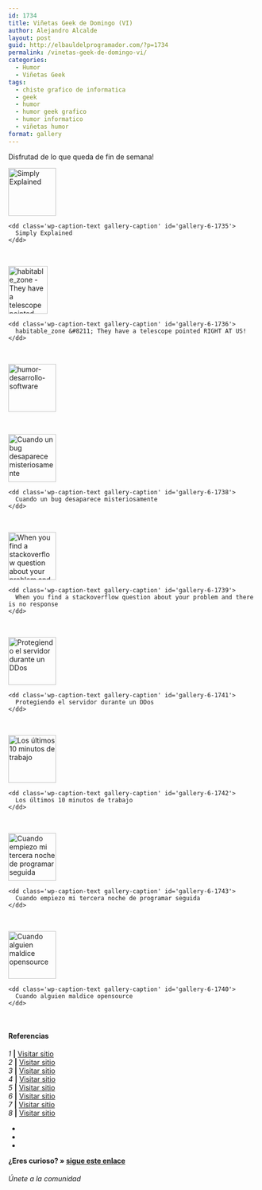 ```yaml
---
id: 1734
title: Viñetas Geek de Domingo (VI)
author: Alejandro Alcalde
layout: post
guid: http://elbauldelprogramador.com/?p=1734
permalink: /vinetas-geek-de-domingo-vi/
categories:
  - Humor
  - Viñetas Geek
tags:
  - chiste grafico de informatica
  - geek
  - humor
  - humor geek grafico
  - humor informatico
  - viñetas humor
format: gallery
---
```

Disfrutad de lo que queda de fin de semana!

<div id='gallery-6' class='gallery galleryid-1734 gallery-columns-1 gallery-size-thumbnail'>
  <dl class='gallery-item'>
    <dt class='gallery-icon portrait'>
      <a href='http://elbauldelprogramador.com/content/uploads/2013/07/140.jpg'><img width="96" height="96" src="http://elbauldelprogramador.com/content/uploads/2013/07/140-150x150.jpg" class="attachment-thumbnail" alt="Simply Explained" aria-describedby="gallery-6-1735" /></a>
    </dt>
    
    <dd class='wp-caption-text gallery-caption' id='gallery-6-1735'>
      Simply Explained
    </dd>
  </dl>
  
  <br style="clear: both" />
  
  <dl class='gallery-item'>
    <dt class='gallery-icon portrait'>
      <a href='http://elbauldelprogramador.com/content/uploads/2013/07/habitable_zone-They-have-a-telescope-pointed-RIGHT-AT-US.png'><img width="79" height="96" src="http://elbauldelprogramador.com/content/uploads/2013/07/habitable_zone-They-have-a-telescope-pointed-RIGHT-AT-US.png" class="attachment-thumbnail" alt="habitable_zone - They have a telescope pointed RIGHT AT US!" aria-describedby="gallery-6-1736" /></a>
    </dt>
    
    <dd class='wp-caption-text gallery-caption' id='gallery-6-1736'>
      habitable_zone &#8211; They have a telescope pointed RIGHT AT US!
    </dd>
  </dl>
  
  <br style="clear: both" />
  
  <dl class='gallery-item'>
    <dt class='gallery-icon landscape'>
      <a href='http://elbauldelprogramador.com/content/uploads/2013/07/humor-desarrollo-software.jpg'><img width="96" height="96" src="http://elbauldelprogramador.com/content/uploads/2013/07/humor-desarrollo-software-150x150.jpg" class="attachment-thumbnail" alt="humor-desarrollo-software" /></a>
    </dt>
  </dl>
  
  <br style="clear: both" />
  
  <dl class='gallery-item'>
    <dt class='gallery-icon landscape'>
      <a href='http://elbauldelprogramador.com/content/uploads/2013/07/when-a-bug-mysteriously-disappears.gif'><img width="96" height="96" src="http://elbauldelprogramador.com/content/uploads/2013/07/when-a-bug-mysteriously-disappears-150x150.gif" class="attachment-thumbnail" alt="Cuando un bug desaparece misteriosamente" aria-describedby="gallery-6-1738" /></a>
    </dt>
    
    <dd class='wp-caption-text gallery-caption' id='gallery-6-1738'>
      Cuando un bug desaparece misteriosamente
    </dd>
  </dl>
  
  <br style="clear: both" />
  
  <dl class='gallery-item'>
    <dt class='gallery-icon landscape'>
      <a href='http://elbauldelprogramador.com/content/uploads/2013/07/tumblr_inline_moij1tHWwa1qz4rgp.gif'><img width="96" height="96" src="http://elbauldelprogramador.com/content/uploads/2013/07/tumblr_inline_moij1tHWwa1qz4rgp-150x150.gif" class="attachment-thumbnail" alt="When you find a stackoverflow question about your problem and there is no response" aria-describedby="gallery-6-1739" /></a>
    </dt>
    
    <dd class='wp-caption-text gallery-caption' id='gallery-6-1739'>
      When you find a stackoverflow question about your problem and there is no response
    </dd>
  </dl>
  
  <br style="clear: both" />
  
  <dl class='gallery-item'>
    <dt class='gallery-icon landscape'>
      <a href='http://elbauldelprogramador.com/content/uploads/2013/07/LI3vaSs.gif'><img width="96" height="96" src="http://elbauldelprogramador.com/content/uploads/2013/07/LI3vaSs-150x150.gif" class="attachment-thumbnail" alt="Protegiendo el servidor durante un DDos" aria-describedby="gallery-6-1741" /></a>
    </dt>
    
    <dd class='wp-caption-text gallery-caption' id='gallery-6-1741'>
      Protegiendo el servidor durante un DDos
    </dd>
  </dl>
  
  <br style="clear: both" />
  
  <dl class='gallery-item'>
    <dt class='gallery-icon landscape'>
      <a href='http://elbauldelprogramador.com/content/uploads/2013/07/Los-últimos-10-minutos-de-trabajo.gif'><img width="96" height="96" src="http://elbauldelprogramador.com/content/uploads/2013/07/Los-últimos-10-minutos-de-trabajo-150x150.gif" class="attachment-thumbnail" alt="Los últimos 10 minutos de trabajo" aria-describedby="gallery-6-1742" /></a>
    </dt>
    
    <dd class='wp-caption-text gallery-caption' id='gallery-6-1742'>
      Los últimos 10 minutos de trabajo
    </dd>
  </dl>
  
  <br style="clear: both" />
  
  <dl class='gallery-item'>
    <dt class='gallery-icon landscape'>
      <a href='http://elbauldelprogramador.com/content/uploads/2013/07/when-I-start-my-third-coding-night-in-a-row.gif'><img width="96" height="96" src="http://elbauldelprogramador.com/content/uploads/2013/07/when-I-start-my-third-coding-night-in-a-row-150x150.gif" class="attachment-thumbnail" alt="Cuando empiezo mi tercera noche de programar seguida" aria-describedby="gallery-6-1743" /></a>
    </dt>
    
    <dd class='wp-caption-text gallery-caption' id='gallery-6-1743'>
      Cuando empiezo mi tercera noche de programar seguida
    </dd>
  </dl>
  
  <br style="clear: both" />
  
  <dl class='gallery-item'>
    <dt class='gallery-icon landscape'>
      <a href='http://elbauldelprogramador.com/content/uploads/2013/07/When-someone-vilifies-opensource.gif'><img width="96" height="96" src="http://elbauldelprogramador.com/content/uploads/2013/07/When-someone-vilifies-opensource-150x150.gif" class="attachment-thumbnail" alt="Cuando alguien maldice opensource" aria-describedby="gallery-6-1740" /></a>
    </dt>
    
    <dd class='wp-caption-text gallery-caption' id='gallery-6-1740'>
      Cuando alguien maldice opensource
    </dd>
  </dl>
  
  <br style="clear: both" />
</div>

#### Referencias

*1* **|** <a href="http://geek-and-poke.com/geekandpoke/2013/6/25/simply-explained" target="_blank">Visitar sitio</a>  
*2* **|** <a href="http://xkcd.com/1231/" target="_blank">Visitar sitio</a>  
*3* **|** <a href="http://devopsreactions.tumblr.com/post/54331815989" target="_blank">Visitar sitio</a>  
*4* **|** <a href="http://thecodinglove.com/post/54511701951/when-a-bug-mysteriously-disappears" target="_blank">Visitar sitio</a>  
*5* **|** <a href="http://devopsreactions.tumblr.com/post/54819531048" target="_blank">Visitar sitio</a>  
*6* **|** <a href="http://devopsreactions.tumblr.com/post/54585027874/protecting-your-servers-during-a-ddos" target="_blank">Visitar sitio</a>  
*7* **|** <a href="http://thecodinglove.com/post/54685719434" target="_blank">Visitar sitio</a>  
*8* **|** <a href="http://thecodinglove.com/post/54609919840" target="_blank">Visitar sitio</a>

<div class="sharedaddy">
  <div class="sd-content">
    <ul>
      <li>
        <a class="hastip" rel="nofollow" href="http://twitter.com/home?status=Viñetas Geek de Domingo (VI)+http://elbauldelprogramador.com/vinetas-geek-de-domingo-vi/+V%C3%ADa+%40elbaulp" onclick="javascript:window.open(this.href, '', 'menubar=no,toolbar=no,resizable=yes,scrollbars=yes,height=600,width=600');return false;" title="Compartir en Twitter" target="_blank"><span class="iconbox-title"><i class="icon-twitter icon-2x"></i></span></a>
      </li>
      <li>
        <a class="hastip" rel="nofollow" href="http://www.facebook.com/sharer.php?u=http://elbauldelprogramador.com/vinetas-geek-de-domingo-vi/&t=Viñetas Geek de Domingo (VI)+http://elbauldelprogramador.com/vinetas-geek-de-domingo-vi/+V%C3%ADa+%40elbaulp" onclick="javascript:window.open(this.href, '', 'menubar=no,toolbar=no,resizable=yes,scrollbars=yes,height=600,width=600');return false;" title="Compartir en Facebook" target="_blank"><span class="iconbox-title"><i class="icon-facebook icon-2x"></i></span></a>
      </li>
      <li>
        <a class="hastip" rel="nofollow" href="https://plus.google.com/share?url=Viñetas Geek de Domingo (VI)+http://elbauldelprogramador.com/vinetas-geek-de-domingo-vi/+V%C3%ADa+%40elbaulp" onclick="javascript:window.open(this.href, '', 'menubar=no,toolbar=no,resizable=yes,scrollbars=yes,height=600,width=600');return false;" title="Compartir en G+" target="_blank"><span class="iconbox-title"><i class="icon-google-plus icon-2x"></i></span></a>
      </li>
    </ul>
  </div>
</div>

<span id="socialbottom" class="highlight style-2">

<p>
  <strong>¿Eres curioso? » <a onclick="javascript:_gaq.push(['_trackEvent','random','click-random']);" href="/index.php?random=1">sigue este enlace</a></strong>
</p>

<h6>
  Únete a la comunidad
</h6>

<div class="iconsc hastip" title="2240 seguidores">
  <a href="http://twitter.com/elbaulp" target="_blank"><i class="icon-twitter"></i></a>
</div>

<div class="iconsc hastip" title="2452 fans">
  <a href="http://facebook.com/elbauldelprogramador" target="_blank"><i class="icon-facebook"></i></a>
</div>

<div class="iconsc hastip" title="0 +1s">
  <a href="http://plus.google.com/+Elbauldelprogramador" target="_blank"><i class="icon-google-plus"></i></a>
</div>

<div class="iconsc hastip" title="Repositorios">
  <a href="http://github.com/algui91" target="_blank"><i class="icon-github"></i></a>
</div>

<div class="iconsc hastip" title="Feed RSS">
  <a href="http://elbauldelprogramador.com/feed" target="_blank"><i class="icon-rss"></i></a>
</div></span>